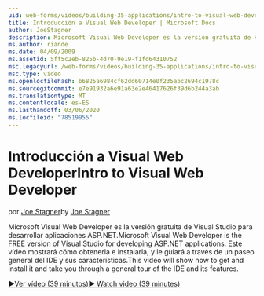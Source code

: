```yaml
---
uid: web-forms/videos/building-35-applications/intro-to-visual-web-developer
title: Introducción a Visual Web Developer | Microsoft Docs
author: JoeStagner
description: Microsoft Visual Web Developer es la versión gratuita de Visual Studio para desarrollar aplicaciones ASP.NET. En este vídeo se muestra cómo obtener e instalarlo y t...
ms.author: riande
ms.date: 04/09/2009
ms.assetid: 5ff5c2eb-825b-4d70-9e19-f1fd64310752
msc.legacyurl: /web-forms/videos/building-35-applications/intro-to-visual-web-developer
msc.type: video
ms.openlocfilehash: b6825a6984cf62dd60714e0f235abc2694c1978c
ms.sourcegitcommit: e7e91932a6e91a63e2e46417626f39d6b244a3ab
ms.translationtype: MT
ms.contentlocale: es-ES
ms.lasthandoff: 03/06/2020
ms.locfileid: "78519955"
---
```

# <a name="intro-to-visual-web-developer"></a><span data-ttu-id="f29ca-104">Introducción a Visual Web Developer</span><span class="sxs-lookup"><span data-stu-id="f29ca-104">Intro to Visual Web Developer</span></span>

<span data-ttu-id="f29ca-105">por [Joe Stagner](https://github.com/JoeStagner)</span><span class="sxs-lookup"><span data-stu-id="f29ca-105">by [Joe Stagner](https://github.com/JoeStagner)</span></span>

<span data-ttu-id="f29ca-106">Microsoft Visual Web Developer es la versión gratuita de Visual Studio para desarrollar aplicaciones ASP.NET.</span><span class="sxs-lookup"><span data-stu-id="f29ca-106">Microsoft Visual Web Developer is the FREE version of Visual Studio for developing ASP.NET applications.</span></span> <span data-ttu-id="f29ca-107">Este vídeo mostrará cómo obtenerla e instalarla, y le guiará a través de un paseo general del IDE y sus características.</span><span class="sxs-lookup"><span data-stu-id="f29ca-107">This video will show how to get and install it and take you through a general tour of the IDE and its features.</span></span>

[<span data-ttu-id="f29ca-108">&#9654;Ver vídeo (39 minutos)</span><span class="sxs-lookup"><span data-stu-id="f29ca-108">&#9654; Watch video (39 minutes)</span></span>](https://channel9.msdn.com/Blogs/ASP-NET-Site-Videos/intro-to-visual-web-developer)
